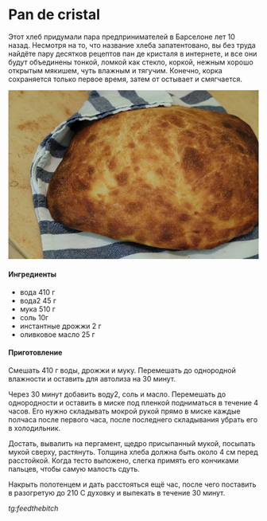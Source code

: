 ﻿---
image: ../pics/pan-de-cristal.webp
---
# Pan de cristal

Этот хлеб придумали пара предпринимателей в Барселоне лет 10 назад. Несмотря на то, что название хлеба запатентовано, вы без труда найдёте пару десятков рецептов пан де кристаля в интернете, и все они будут объединены тонкой, ломкой как стекло, коркой, нежным хорошо открытым мякишем, чуть влажным и тягучим. Конечно, корка сохраняется только первое время, затем от остывает и смягчается.

![Pan de cristal](../pics/pan-de-cristal.webp)

#### Ингредиенты

* вода 410 г
* вода2 45 г
* мука 510 г
* соль 10г
* инстантные дрожжи 2 г
* оливковое масло 25 г

#### Приготовление

Смешать 410 г воды, дрожжи и муку. Перемешать до однородной влажности и оставить для автолиза на 30 минут.

Через 30 минут добавить воду2, соль и масло. Перемешать до однородности и оставить в миске под пленкой подниматься в течение 4 часов. Его нужно складывать мокрой рукой прямо в миске каждые полчаса после первого часа, после последнего складывания убрать его в холодильник.

Достать, вывалить на пергамент, щедро присыпанный мукой, посыпать мукой сверху, растянуть. Толщина хлеба должна быть около 4 см перед расстойкой. Когда тесто выложено, слегка примять его кончиками пальцев, чтобы самую малость сдуть.

Накрыть полотенцем и дать расстояться ещё час, после чего поставить в разогретую до 210 С духовку и выпекать в течение 30 минут.

*tg:feedthebitch*
